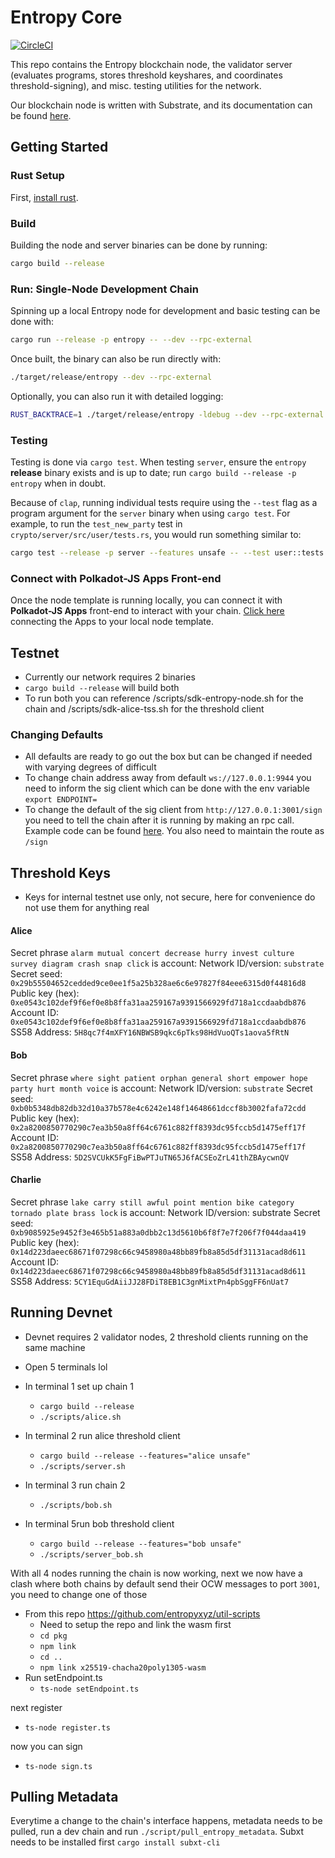 # Entropy Core

[![CircleCI](https://dl.circleci.com/status-badge/img/gh/entropyxyz/entropy-core/tree/master.svg?style=svg&circle-token=bff4726b78a5f7c7771cb9ee8453cde0b8132d6f)](https://dl.circleci.com/status-badge/redirect/gh/entropyxyz/entropy-core/tree/master)

This repo contains the Entropy blockchain node, the validator server (evaluates programs, stores threshold keyshares, and coordinates threshold-signing), and misc. testing utilities for the network.

Our blockchain node is written with Substrate, and its documentation can be found [here](https://github.com/substrate-developer-hub/substrate-node-template).

## Getting Started

### Rust Setup

First, [install rust](https://www.rust-lang.org/tools/install).

### Build

Building the node and server binaries can be done by running:

```sh
cargo build --release
```

### Run: Single-Node Development Chain

Spinning up a local Entropy node for development and basic testing can be done with:

```sh
cargo run --release -p entropy -- --dev --rpc-external
```

Once built, the binary can also be run directly with:

```sh
./target/release/entropy --dev --rpc-external
```

Optionally, you can also run it with detailed logging:

```bash
RUST_BACKTRACE=1 ./target/release/entropy -ldebug --dev --rpc-external
```

### Testing

Testing is done via `cargo test`. When testing `server`, ensure the `entropy` **release** binary exists and is up to date; run `cargo build --release -p entropy` when in doubt.

Because of `clap`, running individual tests require using the `--test` flag as a program argument for the `server` binary when using `cargo test`. For example, to run the `test_new_party` test in `crypto/server/src/user/tests.rs`, you would run something similar to:

```sh
cargo test --release -p server --features unsafe -- --test user::tests::test_unsigned_tx_endpoint --nocapture
```

### Connect with Polkadot-JS Apps Front-end

Once the node template is running locally, you can connect it with **Polkadot-JS Apps** front-end
to interact with your chain. [Click here](https://polkadot.js.org/apps/#/explorer?rpc=ws://localhost:9944) connecting the Apps to your local node template.


## Testnet

-   Currently our network requires 2 binaries
-   `cargo build --release` will build both
-   To run both you can reference /scripts/sdk-entropy-node.sh for the chain and /scripts/sdk-alice-tss.sh for the threshold client

### Changing Defaults

-   All defaults are ready to go out the box but can be changed if needed with varying degrees of difficult
-   To change chain address away from default `ws://127.0.0.1:9944` you need to inform the sig client which can be done with the env variable `export ENDPOINT=`
-   To change the default of the sig client from `http://127.0.0.1:3001/sign` you need to tell the chain after it is running by making an rpc call. Example code can be found [here](https://github.com/entropyxyz/util-scripts/blob/master/setEndpoint.ts). You also need to maintain the route as `/sign`

## Threshold Keys

-   Keys for internal testnet use only, not secure, here for convenience do not use them for anything real

#### Alice

Secret phrase `alarm mutual concert decrease hurry invest culture survey diagram crash snap click` is account:
Network ID/version: `substrate`
Secret seed: `0x29b55504652cedded9ce0ee1f5a25b328ae6c6e97827f84eee6315d0f44816d8`
Public key (hex): `0xe0543c102def9f6ef0e8b8ffa31aa259167a9391566929fd718a1ccdaabdb876`
Account ID: `0xe0543c102def9f6ef0e8b8ffa31aa259167a9391566929fd718a1ccdaabdb876`
SS58 Address: `5H8qc7f4mXFY16NBWSB9qkc6pTks98HdVuoQTs1aova5fRtN`

#### Bob

Secret phrase `where sight patient orphan general short empower hope party hurt month voice` is account:
Network ID/version: `substrate`
Secret seed: `0xb0b5348db82db32d10a37b578e4c6242e148f14648661dccf8b3002fafa72cdd`
Public key (hex): `0x2a8200850770290c7ea3b50a8ff64c6761c882ff8393dc95fccb5d1475eff17f`
Account ID: `0x2a8200850770290c7ea3b50a8ff64c6761c882ff8393dc95fccb5d1475eff17f`
SS58 Address: `5D2SVCUkK5FgFiBwPTJuTN65J6fACSEoZrL41thZBAycwnQV`

#### Charlie

Secret phrase `lake carry still awful point mention bike category tornado plate brass lock` is account:
Network ID/version: substrate
Secret seed: `0xb9085925e9452f3e465b51a883a0dbb2c13d5610b6f8f7e7f206f7f044daa419`
Public key (hex): `0x14d223daeec68671f07298c66c9458980a48bb89fb8a85d5df31131acad8d611`
Account ID: `0x14d223daeec68671f07298c66c9458980a48bb89fb8a85d5df31131acad8d611`
SS58 Address: `5CY1EquGdAiiJJ28FDiT8EB1C3gnMixtPn4pbSggFF6nUat7`

## Running Devnet

-   Devnet requires 2 validator nodes, 2 threshold clients running on the same machine

-   Open 5 terminals lol

-   In terminal 1 set up chain 1

    -   `cargo build --release`
    -   `./scripts/alice.sh`

-   In terminal 2 run alice threshold client

    -   `cargo build --release --features="alice unsafe"`
    -   `./scripts/server.sh`

-   In terminal 3 run chain 2

    -   `./scripts/bob.sh`

-   In terminal 5run bob threshold client
    -   `cargo build --release --features="bob unsafe"`
    -   `./scripts/server_bob.sh`

With all 4 nodes running the chain is now working, next we now have a clash where both chains by default send their OCW messages to port `3001`, you need to change one of those

-   From this repo <https://github.com/entropyxyz/util-scripts>
    -   Need to setup the repo and link the wasm first
    -   `cd pkg`
    -   `npm link`
    -   `cd ..`
    -   `npm link x25519-chacha20poly1305-wasm`
-   Run setEndpoint.ts
    -   `ts-node setEndpoint.ts`

next register

-   `ts-node register.ts`

now you can sign

-   `ts-node sign.ts`

## Pulling Metadata

Everytime a change to the chain's interface happens, metadata needs to be pulled, run a dev chain and run `./script/pull_entropy_metadata`. Subxt needs to be installed first `cargo install subxt-cli`
